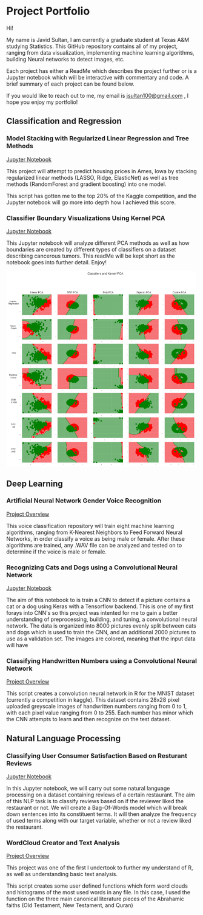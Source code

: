 # Project Portfolio

Hi!

My name is Javid Sultan, I am currently a graduate student at Texas A&M studying Statistics. This GitHub repository contains all of my project, ranging from data visualization, implementing machine learning algorithms, building Neural networks to detect images, etc.

Each project has either a ReadMe which describes the project further or is a Jupyter notebook which will be interactive with commentary and code. A brief summary of each project can be found below. 

If you would like to reach out to me, my email is jsultan100@gmail.com , I hope you enjoy my portfolio!

## Classification and Regression

### Model Stacking with Regularized Linear Regression and Tree Methods
[Jupyter Notebook](https://github.com/jsultan/Project-Portfolio/blob/master/Regularized%20Linear%20Regression%20and%20Model%20Stacking/Ames_Housing.ipynb)

This project will attempt to predict housing prices in Ames, Iowa by stacking regularized linear methods (LASSO, Ridge, ElasticNet) as well as tree methods (RandomForest and gradient boosting) into one model.

This script has gotten me to the top 20% of the Kaggle competition, and the Jupyter notebook will go more into depth how I achieved this score.

### Classifier Boundary Visualizations Using Kernel PCA
[Jupyter Notebook](https://github.com/jsultan/Project-Portfolio/blob/master/Visualizing%20Classifier%20Boundaries%20using%20Kernal%20PCA/cancer.ipynb)

This Jupyter notebook will analyze different PCA methods as well as how boundaries are created by different types of classifiers on a dataset describing cancerous tumors. This readMe will be kept short as the notebook goes into further detail. Enjoy!

<img src = "https://github.com/jsultan/Project-Portfolio/blob/master/Visualizing%20Classifier%20Boundaries%20using%20Kernal%20PCA/KernelPCA.png" width="500" class = "centered" >

## Deep Learning

### Artificial Neural Network Gender Voice Recognition
[Project Overview](https://github.com/jsultan/Project-Portfolio/tree/master/Artificial%20Neural%20Network%20Gender%20Voice%20Recognition)

This voice classification repository will train eight machine learning algorithms, ranging from K-Nearest Neighbors to Feed Forward Neural Networks, in order classify a voice as being male or female. After these algorithms are trained, any .WAV file can be analyzed and tested on to determine if the voice is male or female.

### Recognizing Cats and Dogs using a Convolutional Neural Network
[Jupyter Notebook](https://github.com/jsultan/Project-Portfolio/blob/master/Convolutional%20Neural%20Net%20-%20Dog%20vs%20Cat%20Recognition/CatsAndDogs.ipynb)

The aim of this notebook to is train a CNN to detect if a picture contains a cat or a dog using Keras with a Tensorflow backend. This is one of my first forays into CNN's so this project was intented for me to gain a better understanding of preprocessing, building, and tuning, a convolutional neural network. The data is organized into 8000 pictures evenly split between cats and dogs which is used to train the CNN, and an additional 2000 pictures to use as a validation set. The images are colored, meaning that the input data will have

### Classifying Handwritten Numbers	using a Convolutional Neural Network
[Project Overview](https://github.com/jsultan/Project-Portfolio/tree/master/Convolutional%20Neural%20Net%20-%20Classifying%20Handwritten%20Numbers)

This script creates a convolution neural network in R for the MNIST dataset (currently a competition in kaggle). This dataset contains 28x28 pixel uploaded greyscale images of handwritten numbers ranging from 0 to 1, with each pixel value ranging from 0 to 255. Each number has minor which the CNN attempts to learn and then recognize on the test dataset.

## Natural Language Processing

### Classifying User Consumer Satisfaction Based on Resturant Reviews
[Jupyter Notebook](https://github.com/jsultan/Project-Portfolio/blob/master/NLP%20-%20Classifying%20Restaurant%20Reviews/NLP%20for%20Restaurant%20Reviews.ipynb)

In this Jupyter notebook, we will carry out some natural language processing on a dataset containing reviews of a certain restaurant. The aim of this NLP task is to classify reviews based on if the reviewer liked the restaurant or not. We will create a Bag-Of-Words model which will break down sentences into its constituent terms. It will then analyze the frequency of used terms along with our target variable, whether or not a review liked the restaurant.


### WordCloud Creator and Text Analysis
[Project Overview](https://github.com/jsultan/Project-Portfolio/tree/master/Text%20Analysis%20and%20Auto%20WordCloud%20Generator)

This project was one of the first I undertook to further my understand of R, as well as understanding basic text analysis. 

This script creates some user defined functions which form word clouds and histograms of the most used words in any file. In this case, I used the function on the three main canonical literature pieces of the Abrahamic faiths (Old Testament, New Testament, and Quran)







